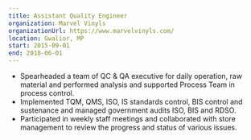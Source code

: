 ```yaml
---
title: Assistant Quality Engineer
organization: Marvel Vinyls
organizationUrl: https://www.marvelvinyls.com/
location: Gwalior, MP
start: 2015-09-01
end: 2018-06-01
---
```


* Spearheaded a team of QC & QA executive for daily operation, raw material and performed analysis and supported Process Team in process control.
* Implemented TQM, QMS, ISO, IS standards control, BIS control and sustenance and managed government audits ISO, BIS and RDSO.
* Participated in weekly staff meetings and collaborated with store management to review the progress and status of various issues.